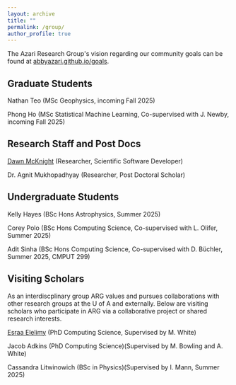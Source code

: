 ```yaml
---
layout: archive
title: ""
permalink: /group/
author_profile: true
---
```


The Azari Research Group's vision regarding our community goals can be found at [abbyazari.github.io/goals](https://abbyazari.github.io/goals).

<!-- 
---

 ARG is actively recruiting! See details on applying at [abbyazari.github.io/join](https://abbyazari.github.io/join).

---
-->

## Graduate Students

Nathan Teo (MSc Geophysics, incoming Fall 2025)

Phong Ho (MSc Statistical Machine Learning, Co-supervised with J. Newby, incoming Fall 2025)

## Research Staff and Post Docs

[Dawn McKnight](https://demcknight.com/) (Researcher, Scientific Software Developer)

Dr. Agnit Mukhopadhyay (Researcher, Post Doctoral Scholar)

## Undergraduate Students

Kelly Hayes (BSc Hons Astrophysics, Summer 2025)

Corey Polo (BSc Hons Computing Science, Co-supervised with L. Olifer, Summer 2025)

Adit Sinha (BSc Hons Computing Science, Co-supervised with D. Büchler, Summer 2025, CMPUT 299)

## Visiting Scholars

As an interdiscplinary group ARG values and pursues collaborations with other research groups at the U of A and externally. Below are visiting scholars who participate in ARG via a collaborative project or shared research interests.

[Esraa Elelimy](https://esraaelelimy.github.io/) (PhD Computing Science, Supervised by M. White)

Jacob Adkins (PhD Computing Science)(Supervised by M. Bowling and A. White)

Cassandra Litwinowich (BSc in Physics)(Supervised by I. Mann, Summer 2025)

